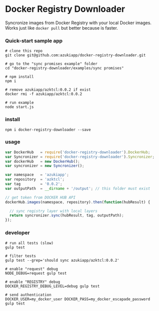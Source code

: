 Docker Registry Downloader
==========================

Syncronize images from Docker Registry with your local Docker images.
Works just like `docker pull` but better because is faster.

### Quick-start sample app
```shell
# clone this repo
git clone git@github.com:azukiapp/docker-registry-downloader.git

# go to the "sync promises example" folder
cd "docker-registry-downloader/examples/sync promises"

# npm install
npm i

# remove azukiapp/azktcl:0.0.2 if exist
docker rmi -f azukiapp/azktcl:0.0.2

# run example
node start.js
```

### install
```shell
npm i docker-registry-downloader --save
```

### usage
```javascript
var DockerHub   = require('docker-registry-downloader').DockerHub;
var Syncronizer = require('docker-registry-downloader').Syncronizer;
var dockerHub   = new DockerHub();
var syncronizer = new Syncronizer();

var namespace   = 'azukiapp';
var repository  = 'azktcl';
var tag         = '0.0.2';
var outputPath  = __dirname + '/output'; // this folder must exist

// get token from DOCKER HUB API
dockerHub.images(namespace, repository).then(function(hubResult) {

  // sync registry layer with local layers
  return syncronizer.sync(hubResult, tag, outputPath);
});
```


### developer

```shell
# run all tests (slow)
gulp test

# filter tests
gulp test --grep='should sync azukiapp/azktcl:0.0.2'

# enable "request" debug
NODE_DEBUG=request gulp test

# enable "REGISTRY" debug
DOCKER_REGISTRY_DEBUG_LEVEL=debug gulp test

# send authentication
DOCKER_USER=my_docker_user DOCKER_PASS=my_docker_escapade_password gulp test
```

